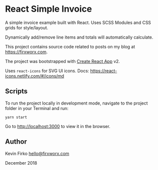 # React Simple Invoice

A simple invoice example built with React. Uses SCSS Modules and CSS grids for style/layout.

Dynamically add/remove line items and totals will automatically calculate.

This project contains source code related to posts on my blog at <https://firxworx.com>.

The project was bootstrapped with [Create React App](https://github.com/facebook/create-react-app) v2.

Uses `react-icons` for SVG UI icons. Docs: <https://react-icons.netlify.com/#/icons/md>

## Scripts

To run the project locally in development mode, navigate to the project folder in your Terminal and run:

`yarn start`

Go to [http://localhost:3000](http://localhost:3000) to view it in the browser.

## Author

Kevin Firko
<hello@firxworx.com>

December 2018
